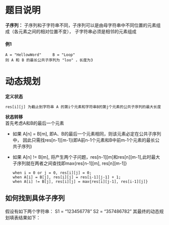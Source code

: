 # 题目说明
**子序列：** 子序列和子字符串不同，子序列可以是由母字符串中不同位置的元素组成（各元素之间的相对位置不变），
子字符串必须是相邻的元素组成<br>
#### 例1
    A = "HellowWord"     B = "Loop"
    则 A 和 B 的最长公共子序列为 "loo" ，长度为3
# 动态规划
**定义状态**

    res[i][j] 为截止到字符串 A 的第i个元素和字符串B的第j个元素的公共子序列的最大长度
**状态转移**<br>
首先考虑A和B的最后一个元素
* 如果 A[n] = B[m], 即A、B的最后一个元素相同，则该元素必定在公共子序列中，
因此只需找res[n-1][m-1]\(即A前n-1个元素和B中前m-1个元素的最长公共子序列)
* 如果 A[n] != B[m], 将产生两个子问题，res[n-1][m]和res[n][m-1],此时最大子序列就在两者之间查找即max{res[n-1][m], res[n][m-1]}

      when i = 0 or j = 0, res[i][j] = 0;
      when A[i] = B[j], res[i][j] = res[i-1][j-1] + 1;
      when A[i] != B[j], res[i][j] = max{res[i][j-1], res[i-1][j]}
## 如何找到具体子序列
假设有如下两个字符串：  S1 = “123456778”    S2 = “357486782” 其最终的动态规划填表结果如下：<br>


